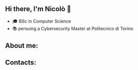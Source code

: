 ## Hi there, I'm Nicolò 👋

<!--
**nicotitta/nicotitta** is a ✨ _special_ ✨ repository because its `README.md` (this file) appears on your GitHub profile.

Here are some ideas to get you started:

- 🔭 I’m currently working on ...
- 🌱 I’m currently learning ...
- 👯 I’m looking to collaborate on ...
- 🤔 I’m looking for help with ...
- 💬 Ask me about ...
- 📫 How to reach me: ...
- 😄 Pronouns: ...
- ⚡ Fun fact: ...
-->

- :mortar_board: BSc in Computer Science
- :books: persuing a Cybersecurity Master at Politecnico di Torino

## About me:


## Contacts:
